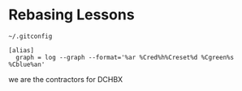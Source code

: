 # Rebasing Lessons

`~/.gitconfig`
```
[alias]
  graph = log --graph --format='%ar %Cred%h%Creset%d %Cgreen%s %Cblue%an'
```

we are the contractors for DCHBX
